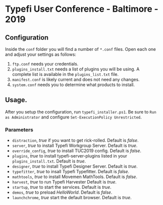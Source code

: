 # Typefi User Conference - Baltimore - 2019

## Configuration

Inside the `conf` folder you will find a number of `*.conf` files.  Open each one and adjust your settings as follows:

1. `ftp.conf` needs your credentials.
2. `plugins_install.txt` needs a list of plugins you will be using. A complete list is available in the `plugins_list.txt` file.
3. `manifest.conf` is likely current and does not need any changes.
4. `system.conf` needs you to determine what products to install.

## Usage.

After you setup the configuration, run `typefi_installer.ps1`.  Be sure to `Run as Administrator` and configure `Set-ExecutionPolicy Unrestricted`.

### Parameters

* `distraction`, *true* if you want to get rick-rolled. Default is *false*.
* `server`, *true* to install Typefi Workgroup Server. Default is *true*.
* `override_config`, *true* to install TUC2019 config. Default is *false*.
* `plugins`, *true* to install typefi-server-plugins listed in your `plugins_install.txt`. Default is *true*.
* `designer`, *true* to install Typefi Designer Server. Default is *true*.
* `typefitter`, *true* to insall Typefi Typefitter. Default is *false*.
* `mathtools`, *true* to install Movemen MathTools. Default is *false*.
* `harvest`, *true* to run Typefi Harvester Default is *true*.
* `startup`, *true* to start the services. Default is *true*.
* `demos`, *true* to preload _HelloWorld_.  Default is *false*.
* `launchchrome`, *true* start the default browser. Default is *true*.